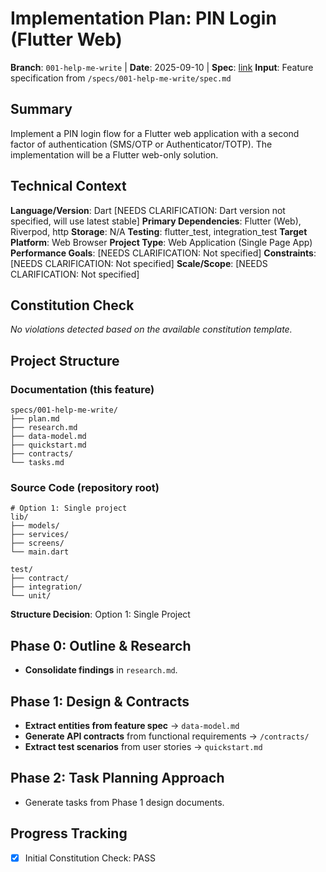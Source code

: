 # Implementation Plan: PIN Login (Flutter Web)

**Branch**: `001-help-me-write` | **Date**: 2025-09-10 | **Spec**: [link](/specs/001-help-me-write/spec.md)
**Input**: Feature specification from `/specs/001-help-me-write/spec.md`

## Summary
Implement a PIN login flow for a Flutter web application with a second factor of authentication (SMS/OTP or Authenticator/TOTP). The implementation will be a Flutter web-only solution.

## Technical Context
**Language/Version**: Dart [NEEDS CLARIFICATION: Dart version not specified, will use latest stable]
**Primary Dependencies**: Flutter (Web), Riverpod, http
**Storage**: N/A
**Testing**: flutter_test, integration_test
**Target Platform**: Web Browser
**Project Type**: Web Application (Single Page App)
**Performance Goals**: [NEEDS CLARIFICATION: Not specified]
**Constraints**: [NEEDS CLARIFICATION: Not specified]
**Scale/Scope**: [NEEDS CLARIFICATION: Not specified]

## Constitution Check
*No violations detected based on the available constitution template.*

## Project Structure

### Documentation (this feature)
```
specs/001-help-me-write/
├── plan.md
├── research.md
├── data-model.md
├── quickstart.md
├── contracts/
└── tasks.md
```

### Source Code (repository root)
```
# Option 1: Single project
lib/
├── models/
├── services/
├── screens/
└── main.dart

test/
├── contract/
├── integration/
└── unit/
```

**Structure Decision**: Option 1: Single Project

## Phase 0: Outline & Research
- **Consolidate findings** in `research.md`.

## Phase 1: Design & Contracts
- **Extract entities from feature spec** → `data-model.md`
- **Generate API contracts** from functional requirements → `/contracts/`
- **Extract test scenarios** from user stories → `quickstart.md`

## Phase 2: Task Planning Approach
- Generate tasks from Phase 1 design documents.

## Progress Tracking
- [X] Initial Constitution Check: PASS
